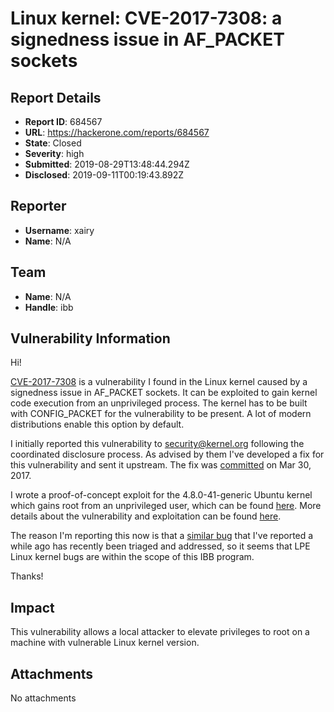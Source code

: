# Linux kernel: CVE-2017-7308: a signedness issue in AF_PACKET sockets

## Report Details
- **Report ID**: 684567
- **URL**: https://hackerone.com/reports/684567
- **State**: Closed
- **Severity**: high
- **Submitted**: 2019-08-29T13:48:44.294Z
- **Disclosed**: 2019-09-11T00:19:43.892Z

## Reporter
- **Username**: xairy
- **Name**: N/A

## Team
- **Name**: N/A
- **Handle**: ibb

## Vulnerability Information
Hi!

[CVE-2017-7308](https://nvd.nist.gov/vuln/detail/CVE-2017-7308) is a vulnerability I found in the Linux kernel caused by a signedness issue in AF_PACKET sockets. It can be exploited to gain kernel code execution from an unprivileged process. The kernel has to be built with CONFIG_PACKET for the vulnerability to be present. A lot of modern distributions enable this option by default.

I initially reported this vulnerability to security@kernel.org following the coordinated disclosure process. As advised by them I've developed a fix for this vulnerability and sent it upstream. The fix was [committed](https://git.kernel.org/cgit/linux/kernel/git/torvalds/linux.git/commit/?id=2b6867c2ce76c596676bec7d2d525af525fdc6e2) on Mar 30, 2017.

I wrote a proof-of-concept exploit for the 4.8.0-41-generic Ubuntu kernel which gains root from an unprivileged user, which can be found [here](https://github.com/xairy/kernel-exploits/tree/master/CVE-2017-7308). More details about the vulnerability and exploitation can be found [here](https://googleprojectzero.blogspot.com/2017/05/exploiting-linux-kernel-via-packet.html).

The reason I'm reporting this now is that a [similar bug](https://hackerone.com/reports/347282) that I've reported a while ago has recently been triaged and addressed, so it seems that LPE Linux kernel bugs are within the scope of this IBB program.

Thanks!

## Impact

This vulnerability allows a local attacker to elevate privileges to root on a machine with vulnerable Linux kernel version.

## Attachments
No attachments

